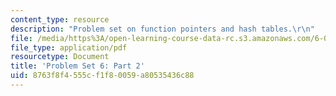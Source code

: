 ```yaml
---
content_type: resource
description: "Problem set on function pointers and hash tables.\r\n"
file: /media/https%3A/open-learning-course-data-rc.s3.amazonaws.com/6-087-practical-programming-in-c-january-iap-2010/8763f8f4555cf1f80059a80535436c88_MIT6_087IAP10_assn06b.pdf
file_type: application/pdf
resourcetype: Document
title: 'Problem Set 6: Part 2'
uid: 8763f8f4-555c-f1f8-0059-a80535436c88
---
```

